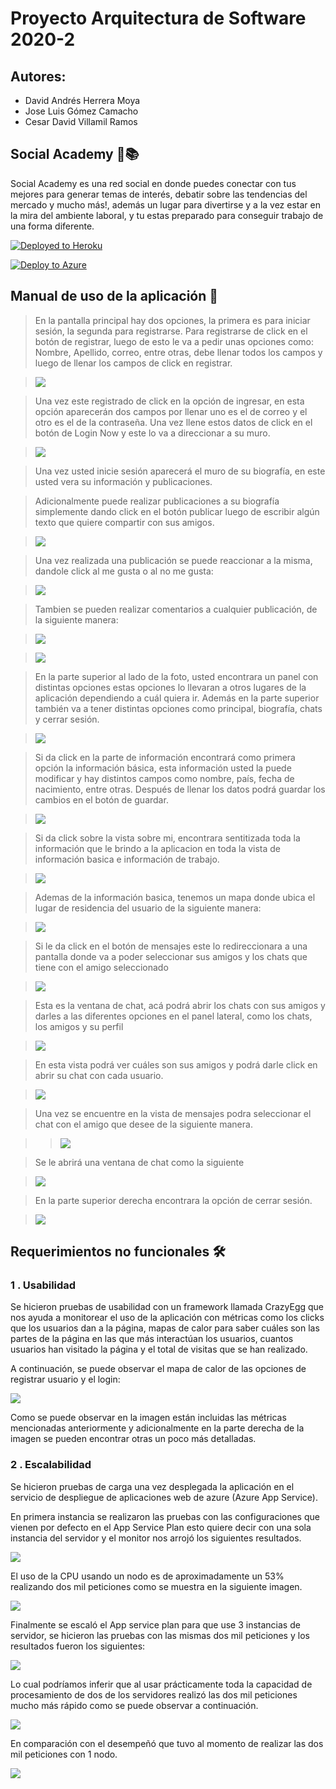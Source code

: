 # Proyecto Arquitectura de Software 2020-2

## Autores:
- David Andrés Herrera Moya
- Jose Luis Gómez Camacho
- Cesar David Villamil Ramos


## Social Academy 📲📚


Social Academy es una red social en donde puedes conectar con tus mejores para generar temas de interés, debatir sobre las tendencias del mercado y mucho más!, además un lugar para divertirse y a la vez estar en la mira del ambiente laboral, y tu estas preparado para conseguir trabajo de una forma diferente.

[![Deployed to Heroku](https://www.herokucdn.com/deploy/button.png)](https://social-academic-2020.herokuapp.com/)

[![Deploy to Azure](https://aka.ms/deploytoazurebutton)](https://socialacademy.azurewebsites.net/)


## Manual de uso de la aplicación 📜 

>En la pantalla principal hay dos opciones, la primera es para iniciar sesión, la segunda para registrarse.
Para registrarse de click en el botón de registrar, luego de esto le va a pedir unas opciones como: Nombre, Apellido, correo, entre otras, debe llenar todos los campos y luego de llenar los campos de click en registrar.

> ![](https://github.com/cvillamiljr/GitBook/blob/master/images/registro.png)

>Una vez este registrado de click en la opción de ingresar, en esta opción aparecerán dos campos por llenar uno es el de correo y el otro es el de la contraseña. Una vez llene estos datos de click en el botón de Login Now y este lo va a direccionar a su muro.

> ![](https://github.com/cvillamiljr/GitBook/blob/master/images/login.png)

> Una vez usted inicie sesión aparecerá el muro de su biografía, en este usted vera su información y publicaciones.

> Adicionalmente puede realizar publicaciones a su biografía simplemente dando click en el botón publicar luego de escribir algún texto que quiere compartir con sus amigos.

> ![](https://github.com/cvillamiljr/GitBook/blob/master/images/timeline.png)

> Una vez realizada una publicación se puede reaccionar a la misma, dandole click al me gusta o al no me gusta:

> ![](https://github.com/cvillamiljr/GitBook/blob/master/images/reaccionOk.png)

> Tambien se pueden realizar comentarios a cualquier publicación, de la siguiente manera:

> ![](https://github.com/cvillamiljr/GitBook/blob/master/images/comentario.png)

> ![](https://github.com/cvillamiljr/GitBook/blob/master/images/comentarioOk.png)


> En la parte superior al lado de la foto, usted encontrara un panel con distintas opciones estas opciones lo llevaran a otros lugares de la aplicación dependiendo a cuál quiera ir. 
Además en la parte superior también va a tener distintas opciones como principal, biografía, chats y cerrar sesión.

> ![](https://github.com/cvillamiljr/GitBook/blob/master/images/timeline_opciones.png)

> Si da click en la parte de información encontrará como primera opción la información básica, esta información usted la puede modificar y hay distintos campos como nombre, país, fecha de nacimiento, entre otras. Después de llenar los datos podrá guardar los cambios en el botón de guardar.

> ![](https://github.com/cvillamiljr/GitBook/blob/master/images/informacion_basica.png)

> Si da click sobre la vista sobre mi, encontrara sentitizada toda la información que le brindo a la aplicacion en toda la vista de información basica e información de trabajo.

> ![](https://github.com/cvillamiljr/GitBook/blob/master/images/sobremi.png)

> Ademas de la información basica, tenemos un mapa donde ubica el lugar de residencia del usuario de la siguiente manera:

> ![](https://github.com/cvillamiljr/GitBook/blob/master/images/mapa.png)


> Si le da click en el botón de mensajes este lo redireccionara a una pantalla donde va a poder seleccionar sus amigos y los chats que tiene con el amigo seleccionado

> ![](https://github.com/cvillamiljr/GitBook/blob/master/images/amigos.png)

>Esta es la ventana de chat, acá podrá abrir los chats con sus amigos y darles a las diferentes opciones en el panel lateral, como los chats, los amigos y su perfil

> ![](https://github.com/cvillamiljr/GitBook/blob/master/images/chats.png)

> En esta vista podrá ver cuáles son sus amigos y podrá darle click en abrir su chat con cada usuario.

> ![](https://github.com/cvillamiljr/GitBook/blob/master/images/amigos_chat.png)

> Una vez se encuentre en la vista de mensajes podra seleccionar el chat con el amigo que desee de la siguiente manera.

> > ![](https://github.com/cvillamiljr/GitBook/blob/master/images/mensajes.png)

> Se le abrirá una ventana de chat como la siguiente

> ![](https://github.com/cvillamiljr/GitBook/blob/master/images/chats.png)

> En la parte superior derecha encontrara la opción de cerrar sesión.

> ![](https://github.com/cvillamiljr/GitBook/blob/master/images/logout.png)

## Requerimientos no funcionales 🛠

### 1 . Usabilidad

Se hicieron pruebas de usabilidad con un framework llamada CrazyEgg que nos ayuda a monitorear el uso de la aplicación con métricas como los clicks que los usuarios dan a la página, mapas de calor para saber cuáles son las partes de la página en las que más interactúan los usuarios, cuantos usuarios han visitado la página y el total de visitas que se han realizado.

A continuación, se puede observar el mapa de calor de las opciones de registrar usuario y el login:

![](https://github.com/cvillamiljr/GitBook/blob/master/images/heatmap.png)

Como se puede observar en la imagen están incluidas las métricas mencionadas anteriormente y adicionalmente en la parte derecha de la imagen se pueden encontrar otras un poco más detalladas.


### 2 . Escalabilidad

Se hicieron pruebas de carga una vez desplegada la aplicación en el servicio de despliegue de aplicaciones web de azure (Azure App Service).

En primera instancia se realizaron las pruebas con las configuraciones que vienen por defecto en el App Service Plan esto quiere decir con una sola instancia del servidor y el monitor nos arrojó los siguientes resultados.

![](https://github.com/cvillamiljr/GitBook/blob/master/images/CPU%25-1137-1Nodo.png)

El uso de la CPU usando un nodo es de aproximadamente un 53% realizando dos mil peticiones como se muestra en la siguiente imagen.

![](https://github.com/cvillamiljr/GitBook/blob/master/images/RQ-1145-1Nodo.png)

Finalmente se escaló el App service plan para que use 3 instancias de servidor, se hicieron las pruebas con las mismas dos mil peticiones y los resultados fueron los siguientes:

![](https://github.com/cvillamiljr/GitBook/blob/master/images/CPU%25-1145-3Nodo.png)

Lo cual podríamos inferir que al usar prácticamente toda la capacidad de procesamiento de dos de los servidores realizó las dos mil peticiones mucho más rápido como se puede observar a continuación.

![](https://github.com/cvillamiljr/GitBook/blob/master/images/pruebas_3nodos.png)

En comparación con el desempeñó que tuvo al momento de realizar las dos mil peticiones con 1 nodo.

![](https://github.com/cvillamiljr/GitBook/blob/master/images/pruebas_1nodo.png)
